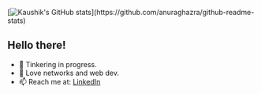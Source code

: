 [![Kaushik's GitHub stats](https://testing-stats.vercel.app/api?username=20kaushik02&hide_rank=true&custom_title=Hello%20there!)](https://github.com/anuraghazra/github-readme-stats)

## Hello there!

- 🔭 Tinkering in progress.
- 🌱 Love networks and web dev.
- 📫 Reach me at: <a href="https://linkedin.com/in/kaushik-ravishankar/">LinkedIn</a>
